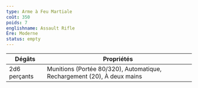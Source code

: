 ```yaml
---
type: Arme à Feu Martiale
coût: 350
poids: 7
englishname: Assault Rifle
Ère: Moderne
status: empty
---
```


| Dégâts       | Propriétés                                                              |
| ------------ | ----------------------------------------------------------------------- |
| 2d6 perçants | Munitions (Portée 80/320), Automatique, Rechargement (20), À deux mains |
